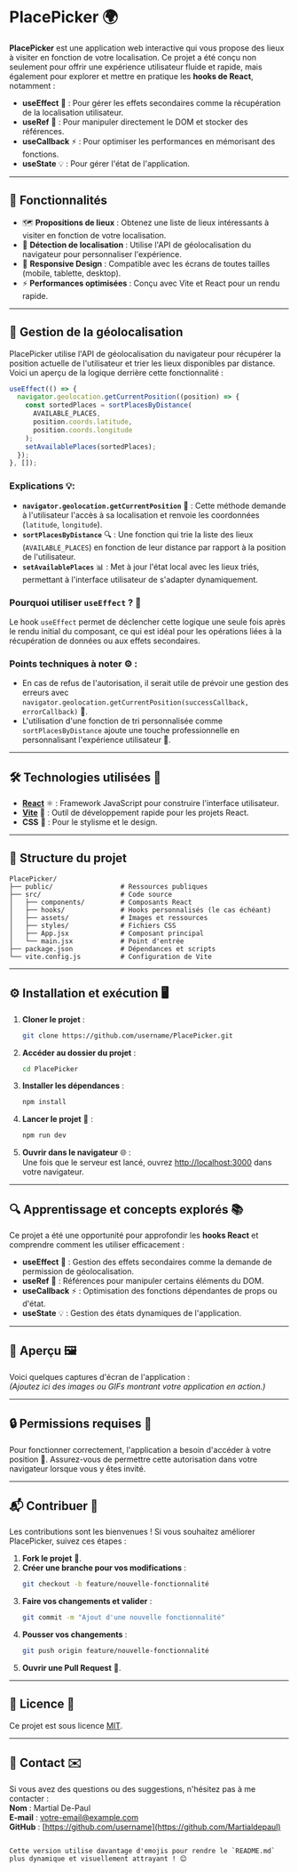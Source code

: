 # PlacePicker 🌍

**PlacePicker** est une application web interactive qui vous propose des lieux à visiter en fonction de votre localisation. Ce projet a été conçu non seulement pour offrir une expérience utilisateur fluide et rapide, mais également pour explorer et mettre en pratique les **hooks de React**, notamment :

- **useEffect** 🔄 : Pour gérer les effets secondaires comme la récupération de la localisation utilisateur.
- **useRef** 🔧 : Pour manipuler directement le DOM et stocker des références.
- **useCallback** ⚡ : Pour optimiser les performances en mémorisant des fonctions.
- **useState** 💡 : Pour gérer l'état de l'application.

---

## 🚀 Fonctionnalités

- 🗺️ **Propositions de lieux** : Obtenez une liste de lieux intéressants à visiter en fonction de votre localisation.
- 📍 **Détection de localisation** : Utilise l'API de géolocalisation du navigateur pour personnaliser l'expérience.
- 📱 **Responsive Design** : Compatible avec les écrans de toutes tailles (mobile, tablette, desktop).
- ⚡ **Performances optimisées** : Conçu avec Vite et React pour un rendu rapide.

---

## 📍 Gestion de la géolocalisation

PlacePicker utilise l'API de géolocalisation du navigateur pour récupérer la position actuelle de l'utilisateur et trier les lieux disponibles par distance. Voici un aperçu de la logique derrière cette fonctionnalité :

```javascript
useEffect(() => {
  navigator.geolocation.getCurrentPosition((position) => {
    const sortedPlaces = sortPlacesByDistance(
      AVAILABLE_PLACES,
      position.coords.latitude,
      position.coords.longitude
    );
    setAvailablePlaces(sortedPlaces);
  });
}, []);
```

### **Explications** 💡:
- **`navigator.geolocation.getCurrentPosition`** 📡 : Cette méthode demande à l'utilisateur l'accès à sa localisation et renvoie les coordonnées (`latitude`, `longitude`).
- **`sortPlacesByDistance`** 🔍 : Une fonction qui trie la liste des lieux (`AVAILABLE_PLACES`) en fonction de leur distance par rapport à la position de l'utilisateur.
- **`setAvailablePlaces`** 📊 : Met à jour l'état local avec les lieux triés, permettant à l'interface utilisateur de s'adapter dynamiquement.

### **Pourquoi utiliser `useEffect` ?** 🤔  
Le hook `useEffect` permet de déclencher cette logique une seule fois après le rendu initial du composant, ce qui est idéal pour les opérations liées à la récupération de données ou aux effets secondaires.

### **Points techniques à noter** ⚙️ :
- En cas de refus de l'autorisation, il serait utile de prévoir une gestion des erreurs avec `navigator.geolocation.getCurrentPosition(successCallback, errorCallback)` 🚨.
- L'utilisation d'une fonction de tri personnalisée comme `sortPlacesByDistance` ajoute une touche professionnelle en personnalisant l'expérience utilisateur 🎯.

---

## 🛠️ Technologies utilisées 🔧

- **[React](https://reactjs.org/)** ⚛️ : Framework JavaScript pour construire l'interface utilisateur.
- **[Vite](https://vitejs.dev/)** 🚀 : Outil de développement rapide pour les projets React.
- **CSS** 🎨 : Pour le stylisme et le design.

---

## 📂 Structure du projet

```
PlacePicker/
├── public/                 # Ressources publiques
├── src/                    # Code source
│   ├── components/         # Composants React
│   ├── hooks/              # Hooks personnalisés (le cas échéant)
│   ├── assets/             # Images et ressources
│   ├── styles/             # Fichiers CSS
│   ├── App.jsx             # Composant principal
│   └── main.jsx            # Point d'entrée
├── package.json            # Dépendances et scripts
└── vite.config.js          # Configuration de Vite
```

---

## ⚙️ Installation et exécution 🖥️

1. **Cloner le projet** :

   ```bash
   git clone https://github.com/username/PlacePicker.git
   ```

2. **Accéder au dossier du projet** :

   ```bash
   cd PlacePicker
   ```

3. **Installer les dépendances** :

   ```bash
   npm install
   ```

4. **Lancer le projet** 🚀 :

   ```bash
   npm run dev
   ```

5. **Ouvrir dans le navigateur** 🌐 :  
   Une fois que le serveur est lancé, ouvrez [http://localhost:3000](http://localhost:3000) dans votre navigateur.

---

## 🔍 Apprentissage et concepts explorés 📚

Ce projet a été une opportunité pour approfondir les **hooks React** et comprendre comment les utiliser efficacement :

- **useEffect** 🔄 : Gestion des effets secondaires comme la demande de permission de géolocalisation.
- **useRef** 🔧 : Références pour manipuler certains éléments du DOM.
- **useCallback** ⚡ : Optimisation des fonctions dépendantes de props ou d'état.
- **useState** 💡 : Gestion des états dynamiques de l'application.

---

## 🎨 Aperçu 🖼️

Voici quelques captures d'écran de l'application :  
*(Ajoutez ici des images ou GIFs montrant votre application en action.)*

---

## 🔒 Permissions requises 🔐

Pour fonctionner correctement, l'application a besoin d'accéder à votre position 📍. Assurez-vous de permettre cette autorisation dans votre navigateur lorsque vous y êtes invité.

---

## 📬 Contribuer 🤝

Les contributions sont les bienvenues ! Si vous souhaitez améliorer PlacePicker, suivez ces étapes :

1. **Fork le projet** 🍴.
2. **Créer une branche pour vos modifications** :
   ```bash
   git checkout -b feature/nouvelle-fonctionnalité
   ```
3. **Faire vos changements et valider** :
   ```bash
   git commit -m "Ajout d'une nouvelle fonctionnalité"
   ```
4. **Pousser vos changements** :
   ```bash
   git push origin feature/nouvelle-fonctionnalité
   ```
5. **Ouvrir une Pull Request** 📝.

---

## 📖 Licence 📝

Ce projet est sous licence [MIT](LICENSE).

---

## 💬 Contact ✉️

Si vous avez des questions ou des suggestions, n'hésitez pas à me contacter :  
**Nom** : Martial De-Paul  
**E-mail** : [votre-email@example.com](mailto:depaulmartial4@gmail.com)  
**GitHub** : [https://github.com/username](https://github.com/Martialdepaul)
```

Cette version utilise davantage d'emojis pour rendre le `README.md` plus dynamique et visuellement attrayant ! 😊
